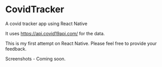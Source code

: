 # CovidTracker
A covid tracker app using React Native

It uses https://api.covid19api.com/ for the data.

This is my first attempt on React Native. Please feel free to provide your feedback.

Screenshots - Coming soon.
